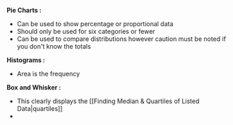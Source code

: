 **Pie Charts :**
- Can be used to show percentage or proportional data
- Should only be used for six categories or fewer
- Can be used to compare distributions however caution must be noted if you don't know the totals

**Histograms :**
- Area is the frequency

**Box and Whisker :**
- This clearly displays the [[Finding Median & Quartiles of Listed Data|quartiles]]
- 